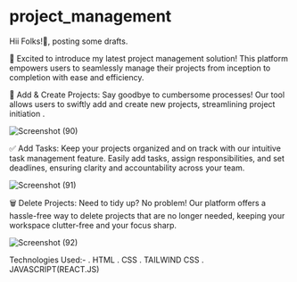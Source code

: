 # project_management

Hii Folks!👋, posting some drafts.

🚀 Excited to introduce my latest project management solution! This platform empowers users to seamlessly manage their projects from inception to completion with ease and efficiency.

📝 Add & Create Projects: Say goodbye to cumbersome processes! Our tool allows users to swiftly add and create new projects, streamlining project initiation .

![Screenshot (90)](https://github.com/naufil2002/project_management/assets/141832951/4ee644dc-b8ee-4dd5-a00f-0029bce8a60d)

✅ Add Tasks: Keep your projects organized and on track with our intuitive task management feature. Easily add tasks, assign responsibilities, and set deadlines, ensuring clarity and accountability across your team.

![Screenshot (91)](https://github.com/naufil2002/project_management/assets/141832951/89804aae-5ef3-40a1-8a1f-16a6d5985042)

🗑️ Delete Projects: Need to tidy up? No problem! Our platform offers a hassle-free way to delete projects that are no longer needed, keeping your workspace clutter-free and your focus sharp.

![Screenshot (92)](https://github.com/naufil2002/project_management/assets/141832951/fb67a596-fb59-49d6-9e3c-322d757cd2db)

Technologies Used:-
. HTML
. CSS
. TAILWIND CSS
. JAVASCRIPT(REACT.JS)
